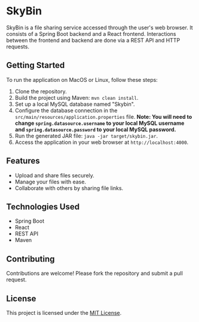 # SkyBin

SkyBin is a file sharing service accessed through the user's web browser. It consists of a Spring Boot backend and a React frontend. Interactions between the frontend and backend are done via a REST API and HTTP requests.

## Getting Started

To run the application on MacOS or Linux, follow these steps:

1. Clone the repository.
2. Build the project using Maven: `mvn clean install`.
3. Set up a local MySQL database named "Skybin".
4. Configure the database connection in the `src/main/resources/application.properties` file. **Note: You will need to change `spring.datasource.username` to your local MySQL username and `spring.datasource.password` to your local MySQL password.**
5. Run the generated JAR file: `java -jar target/skybin.jar`.
6. Access the application in your web browser at `http://localhost:4000`.

## Features

- Upload and share files securely.
- Manage your files with ease.
- Collaborate with others by sharing file links.

## Technologies Used

- Spring Boot
- React
- REST API
- Maven

## Contributing

Contributions are welcome! Please fork the repository and submit a pull request.

## License

This project is licensed under the [MIT License](LICENSE).
